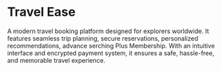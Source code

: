# Travel Ease
A modern travel booking platform designed for explorers worldwide. It features seamless trip planning, secure reservations, personalized recommendations, advance serching Plus Membership. With an intuitive interface and encrypted payment system, it ensures a safe, hassle-free, and memorable travel experience.


